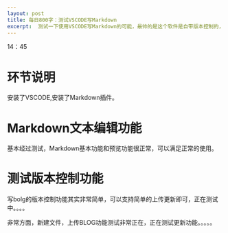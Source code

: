 ```yaml
---
layout: post
title: 每日800字：测试VSCODE写Markdown
excerpt:  测试一下使用VSCODE写Markdown的可能，最帅的是这个软件是自带版本控制的，这样就不需要启动Github Desktop了。
---
```

14：45

# 环节说明

安装了VSCODE,安装了Markdown插件。

# Markdown文本编辑功能

基本经过测试，Markdown基本功能和预览功能很正常，可以满足正常的使用。

# 测试版本控制功能

写bolg的版本控制功能其实非常简单，可以支持简单的上传更新即可，正在测试中。。。。

非常方面，新建文件，上传BLOG功能测试非常正在，正在测试更新功能。。。。。




